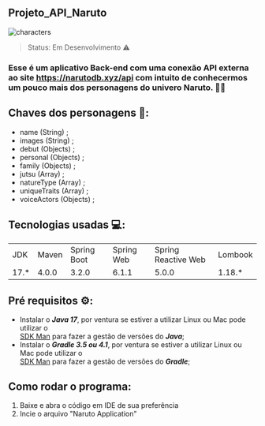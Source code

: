 ## Projeto_API_Naruto

![characters](https://github.com/JPTR2189/Projeto_API_Naruto/assets/80178978/381606a3-bd70-4daf-b25c-8d38bd7d9249)


> Status: Em Desenvolvimento  ⚠️

### Esse é um aplicativo Back-end com uma conexão API externa ao site https://narutodb.xyz/api com intuito de conhecermos um pouco mais dos personagens do univero Naruto. 🐱‍👤

## Chaves dos personagens 🔑:
+ name (String) ; 
+ images (String) ; 
+ debut (Objects) ;
+ personal (Objects) ;
+ family (Objects) ;
+ jutsu (Array) ;
+ natureType (Array) ;
+ uniqueTraits (Array) ;
+ voiceActors (Objects) ;

## Tecnologias usadas 💻:

<table>
  <tr>    
    <td>JDK</td>
    <td>Maven</td>
    <td>Spring Boot</td>
    <td>Spring Web</td>
    <td>Spring Reactive Web</td>
    <td>Lombook</td>
 
  </tr>
      

  <tr>
    <td>17.*</td>
    <td>4.0.0</td>
    <td>3.2.0</td>
    <td>6.1.1</td>
    <td>5.0.0</td>        
    <td>1.18.*</td>     
  </tr>
</table>

## Pré requisitos ⚙️:
- Instalar o _**Java 17**_, por ventura se estiver a utilizar Linux ou Mac pode utilizar o
  <br>[SDK Man](https://sdkman.io/) para fazer a gestão de versões do _**Java**_;</br>
- Instalar o _**Gradle 3.5 ou 4.1**_, por ventura se estiver a utilizar Linux ou Mac pode utilizar o
  <br>[SDK Man](https://sdkman.io/) para fazer a gestão de versões do _**Gradle**_;</br>

## Como rodar o programa:
1) Baixe e abra o código em IDE de sua preferência
2) Incie o arquivo "Naruto Application"

